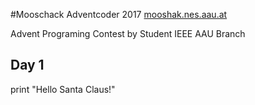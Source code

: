 #Mooschack Adventcoder 2017 [mooshak.nes.aau.at](http://mooshak.nes.aau.at)

Advent Programing Contest by Student IEEE AAU Branch

## Day 1

print "Hello Santa Claus!"